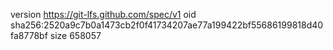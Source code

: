 version https://git-lfs.github.com/spec/v1
oid sha256:2520a9c7b0a1473cb2f0f41734207ae77a199422bf55686199818d40fa8778bf
size 658057
